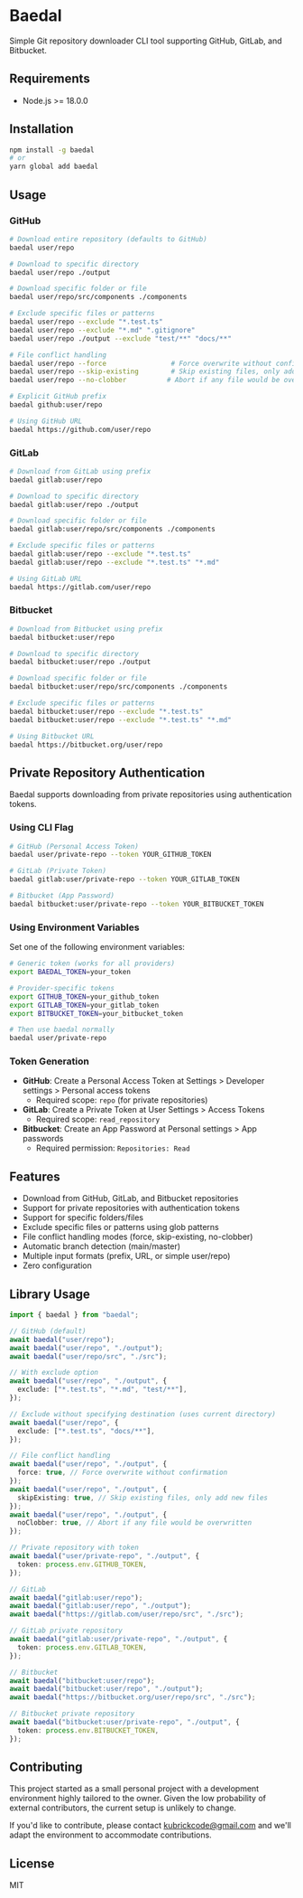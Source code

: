 # Baedal

Simple Git repository downloader CLI tool supporting GitHub, GitLab, and Bitbucket.

## Requirements

- Node.js >= 18.0.0

## Installation

```bash
npm install -g baedal
# or
yarn global add baedal
```

## Usage

### GitHub

```bash
# Download entire repository (defaults to GitHub)
baedal user/repo

# Download to specific directory
baedal user/repo ./output

# Download specific folder or file
baedal user/repo/src/components ./components

# Exclude specific files or patterns
baedal user/repo --exclude "*.test.ts"
baedal user/repo --exclude "*.md" ".gitignore"
baedal user/repo ./output --exclude "test/**" "docs/**"

# File conflict handling
baedal user/repo --force                # Force overwrite without confirmation
baedal user/repo --skip-existing        # Skip existing files, only add new files
baedal user/repo --no-clobber          # Abort if any file would be overwritten

# Explicit GitHub prefix
baedal github:user/repo

# Using GitHub URL
baedal https://github.com/user/repo
```

### GitLab

```bash
# Download from GitLab using prefix
baedal gitlab:user/repo

# Download to specific directory
baedal gitlab:user/repo ./output

# Download specific folder or file
baedal gitlab:user/repo/src/components ./components

# Exclude specific files or patterns
baedal gitlab:user/repo --exclude "*.test.ts"
baedal gitlab:user/repo --exclude "*.test.ts" "*.md"

# Using GitLab URL
baedal https://gitlab.com/user/repo
```

### Bitbucket

```bash
# Download from Bitbucket using prefix
baedal bitbucket:user/repo

# Download to specific directory
baedal bitbucket:user/repo ./output

# Download specific folder or file
baedal bitbucket:user/repo/src/components ./components

# Exclude specific files or patterns
baedal bitbucket:user/repo --exclude "*.test.ts"
baedal bitbucket:user/repo --exclude "*.test.ts" "*.md"

# Using Bitbucket URL
baedal https://bitbucket.org/user/repo
```

## Private Repository Authentication

Baedal supports downloading from private repositories using authentication tokens.

### Using CLI Flag

```bash
# GitHub (Personal Access Token)
baedal user/private-repo --token YOUR_GITHUB_TOKEN

# GitLab (Private Token)
baedal gitlab:user/private-repo --token YOUR_GITLAB_TOKEN

# Bitbucket (App Password)
baedal bitbucket:user/private-repo --token YOUR_BITBUCKET_TOKEN
```

### Using Environment Variables

Set one of the following environment variables:

```bash
# Generic token (works for all providers)
export BAEDAL_TOKEN=your_token

# Provider-specific tokens
export GITHUB_TOKEN=your_github_token
export GITLAB_TOKEN=your_gitlab_token
export BITBUCKET_TOKEN=your_bitbucket_token

# Then use baedal normally
baedal user/private-repo
```

### Token Generation

- **GitHub**: Create a Personal Access Token at Settings > Developer settings > Personal access tokens
  - Required scope: `repo` (for private repositories)
- **GitLab**: Create a Private Token at User Settings > Access Tokens
  - Required scope: `read_repository`
- **Bitbucket**: Create an App Password at Personal settings > App passwords
  - Required permission: `Repositories: Read`

## Features

- Download from GitHub, GitLab, and Bitbucket repositories
- Support for private repositories with authentication tokens
- Support for specific folders/files
- Exclude specific files or patterns using glob patterns
- File conflict handling modes (force, skip-existing, no-clobber)
- Automatic branch detection (main/master)
- Multiple input formats (prefix, URL, or simple user/repo)
- Zero configuration

## Library Usage

```typescript
import { baedal } from "baedal";

// GitHub (default)
await baedal("user/repo");
await baedal("user/repo", "./output");
await baedal("user/repo/src", "./src");

// With exclude option
await baedal("user/repo", "./output", {
  exclude: ["*.test.ts", "*.md", "test/**"],
});

// Exclude without specifying destination (uses current directory)
await baedal("user/repo", {
  exclude: ["*.test.ts", "docs/**"],
});

// File conflict handling
await baedal("user/repo", "./output", {
  force: true, // Force overwrite without confirmation
});
await baedal("user/repo", "./output", {
  skipExisting: true, // Skip existing files, only add new files
});
await baedal("user/repo", "./output", {
  noClobber: true, // Abort if any file would be overwritten
});

// Private repository with token
await baedal("user/private-repo", "./output", {
  token: process.env.GITHUB_TOKEN,
});

// GitLab
await baedal("gitlab:user/repo");
await baedal("gitlab:user/repo", "./output");
await baedal("https://gitlab.com/user/repo/src", "./src");

// GitLab private repository
await baedal("gitlab:user/private-repo", "./output", {
  token: process.env.GITLAB_TOKEN,
});

// Bitbucket
await baedal("bitbucket:user/repo");
await baedal("bitbucket:user/repo", "./output");
await baedal("https://bitbucket.org/user/repo/src", "./src");

// Bitbucket private repository
await baedal("bitbucket:user/private-repo", "./output", {
  token: process.env.BITBUCKET_TOKEN,
});
```

## Contributing

This project started as a small personal project with a development environment highly tailored to the owner. Given the low probability of external contributors, the current setup is unlikely to change.

If you'd like to contribute, please contact kubrickcode@gmail.com and we'll adapt the environment to accommodate contributions.

## License

MIT
